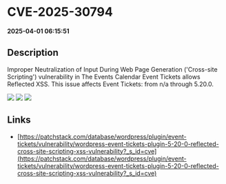 # CVE-2025-30794

**2025-04-01 06:15:51**

## Description
Improper Neutralization of Input During Web Page Generation ('Cross-site Scripting') vulnerability in The Events Calendar Event Tickets allows Reflected XSS. This issue affects Event Tickets: from n/a through 5.20.0.

![](https://img.shields.io/static/v1?label=Score&message=7.1&color=red)
![](https://img.shields.io/static/v1?label=Severity&message=HIGH&color=red)
![](https://img.shields.io/static/v1?label=CWE&message=XSS&color=green)

## Links
- [https://patchstack.com/database/wordpress/plugin/event-tickets/vulnerability/wordpress-event-tickets-plugin-5-20-0-reflected-cross-site-scripting-xss-vulnerability?_s_id=cve](https://patchstack.com/database/wordpress/plugin/event-tickets/vulnerability/wordpress-event-tickets-plugin-5-20-0-reflected-cross-site-scripting-xss-vulnerability?_s_id=cve)
